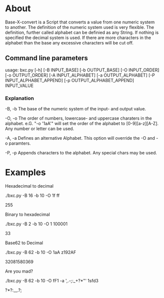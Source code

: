 # About
Base-X-convert is a Script that converts a value from one numeric system to another.
The definition of the numeric system used is very flexible. The definition, further called alphabet can be definied as any String. If nothing is specified the decimal system is used.
If there are more characters in the alphabet than the base any excessive characters will be cut off.

## Command line parameters
usage: bxc.py [-h] [-B INPUT_BASE] [-b OUTPUT_BASE] [-O INPUT_ORDER]
              [-o OUTPUT_ORDER] [-A INPUT_ALPHABET] [-a OUTPUT_ALPHABET]
              [-P INPUT_ALPHABET_APPEND] [-p OUTPUT_ALPHABET_APPEND]
              INPUT_VALUE

### Explanation

-B, -b
The base of the numeric system of the input- and output value.

-O, -o
The order of numbers, lowercase- and uppercase charaters in the alphabet.
e.G. "-o '1aA'" will set the order of the alphabet to [0-9][a-z][A-Z].
Any number or letter can be used.

-A, -a
Defines an alternative Alphabet. This option will override the -O and -o paramters.

-P, -p
Appends characters to the alphabet. Any special chars may be used.

# Examples

Hexadecimal to decimal

./bxc.py -B 16 -b 10 -O 1f ff

255

Binary to hexadecimal

./bxc.py -B 2 -b 10 -O 1 100001

33

Base62 to Decimal

./bxc.py -B 62 -b 10 -O 1aA z192AF

32081580369

Are you mad?

./bxc.py -B 62 -b 10 -O fF1 -a ',.-;:_+?*"' 1sfd3

?*?:__.?;
